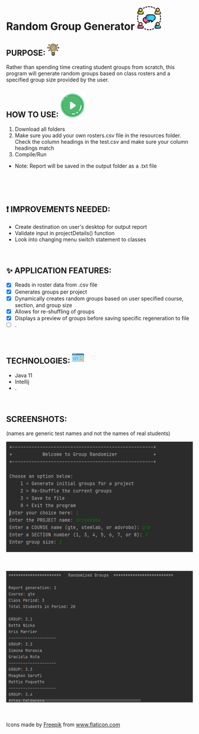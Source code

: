 # Random Group Generator ![img of application](https://github.com/murraiscanlon/group_generator/blob/master/images/group.png)<br />



##  PURPOSE: ![img of application](https://github.com/murraiscanlon/group-project-calculator/blob/master/light-bulb32.png)
Rather than spending time creating student groups from scratch, this program will generate random groups based on class rosters
and a specified group size provided by the user.

##  HOW TO USE: ![img of application](https://github.com/murraiscanlon/group_generator/blob/master/images/play.png)
1. Download all folders
2. Make sure you add your own rosters.csv file in the resources folder. Check the column headings in the test.csv and make sure your column headings match
3. Compile/Run
* Note: Report will be saved in the output folder as a .txt file

<br /><br /><br />


## :exclamation: IMPROVEMENTS NEEDED:
* Create destination on user's desktop for output report
* Validate input in projectDetails() function
* Look into changing menu switch statement to classes<br /><br /><br />

## :sparkles: APPLICATION FEATURES:
- [X] Reads in roster data from .csv file
- [X] Generates groups per project
- [X] Dynamically creates random groups based on user specified course, section, and group size
- [X] Allows for re-shuffling of groups
- [X] Displays a preview of groups before saving specific regeneration to file
- [ ] .<br /><br /><br />

## TECHNOLOGIES: ![img of application](https://github.com/murraiscanlon/group-project-calculator/blob/master/technologies.png)
* Java 11
* Intellij
* .<br /><br /><br />


## SCREENSHOTS:
(names are generic test names and not the names of real students)

![img of application](https://github.com/murraiscanlon/group_generator/blob/master/images/option1.PNG)<br /><br /><br />

![img of application](https://github.com/murraiscanlon/group_generator/blob/master/images/option1results.PNG)<br /><br /><br />

<div>Icons made by <a href="https://www.freepik.com" title="Freepik">Freepik</a> from <a href="https://www.flaticon.com/" title="Flaticon">www.flaticon.com</a></div>

